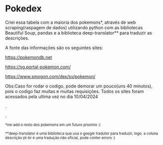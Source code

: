 # Pokedex

Criei essa tabela com a maioria dos pokemons*, através de web scraping(raspagem de dados) utilizando python com as bibliotecas Beautiful Soup, pandas e a biblioteca deep-translator** para traduzir as descrições.

A fonte das informações são os seguintes sites:

https://pokemondb.net

https://sg.portal-pokemon.com/

https://www.smogon.com/dex/sv/pokemon/

Obs:Caso for rodar o codigo, pode demorar um pouco(uns 40 minutos), pois o codigo faz muitas e muitas requisições. Todos os sites foram acessados pela ultima vez no dia 10/04/2024

.

.

<sub>*irei add o resto dos pokemons em um futuro proximo :)</sub>

<sub>**deep-translator é uma biblioteca que usa o google tradutor para traduzir, logo, a coluna descrição pt-br é uma tradução não oficial, pode conter errors :)</sub>
